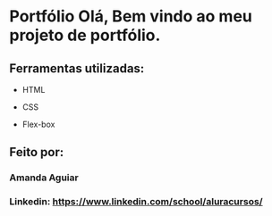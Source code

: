 # Portfólio Olá, Bem vindo ao meu projeto de portfólio.

## Ferramentas utilizadas:

* HTML

* CSS

* Flex-box

## Feito por:

### Amanda Aguiar

### Linkedin: https://www.linkedin.com/school/aluracursos/

